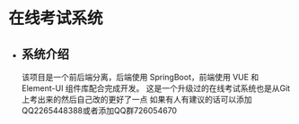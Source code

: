 # 在线考试系统

* ## 系统介绍

     该项目是一个前后端分离，后端使用 SpringBoot，前端使用 VUE 和 Element-UI 组件库配合完成开发。
     这是一个升级过的在线考试系统也是从Git上考出来的然后自己改的更好了一点
     如果有人有建议的话可以添加QQ2265448388或者添加QQ群726054670
